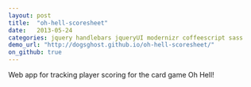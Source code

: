```yaml
---
layout: post
title:  "oh-hell-scoresheet"
date:   2013-05-24
categories: jquery handlebars jqueryUI modernizr coffeescript sass
demo_url: "http://dogsghost.github.io/oh-hell-scoresheet/"
on_github: true
---
```


Web app for tracking player scoring for the card game Oh Hell!

<!-- end -->
